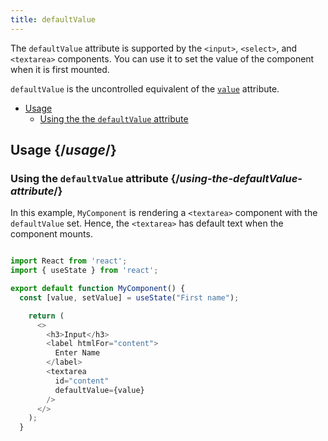 ```yaml
---
title: defaultValue
---
```


<Intro>

The `defaultValue` attribute is supported by the `<input>`, `<select>`, and `<textarea>` components. You can use it to set the value of the component when it is first mounted.

`defaultValue` is the uncontrolled equivalent of the [`value`](/apis/react-dom/attributes/value) attribute.

</Intro>

- [Usage](#usage)
  - [Using the the `defaultValue` attribute](#using-the-the-defaultValue-attribute)

## Usage {/*usage*/}

### Using the `defaultValue` attribute {/*using-the-defaultValue-attribute*/}

In this example, `MyComponent` is rendering a `<textarea>` component with the `defaultValue` set. Hence, the `<textarea>` has default text when the component mounts.

<Sandpack>

``` js App.js

import React from 'react';
import { useState } from 'react';

export default function MyComponent() {
  const [value, setValue] = useState("First name");

    return (
      <>
        <h3>Input</h3>
        <label htmlFor="content">
          Enter Name
        </label>
        <textarea
          id="content"
          defaultValue={value}
        />
      </>
    );
  }

```
</Sandpack>

